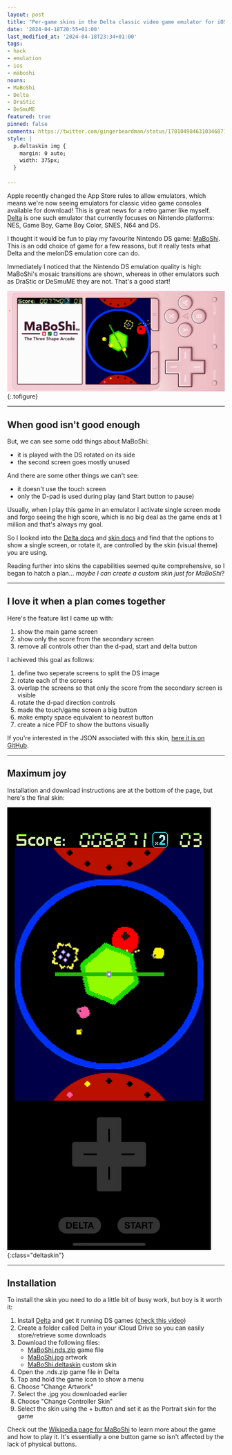 ```yaml
---
layout: post
title: "Per-game skins in the Delta classic video game emulator for iOS"
date: '2024-04-18T20:55+01:00'
last_modified_at: '2024-04-18T23:34+01:00'
tags:
- hack
- emulation
- ios
- maboshi
nouns:
- MaBoShi
- Delta
- DraStic
- DeSmuME
featured: true
pinned: false
comments: https://twitter.com/gingerbeardman/status/1781049846310346871
style: |
  p.deltaskin img {
    margin: 0 auto;
    width: 375px;
  }

---
```


Apple recently changed the App Store rules to allow emulators, which means we're now seeing emulators for classic video game consoles available for download! This is great news for a retro gamer like myself. [Delta](https://apps.apple.com/gb/app/delta-game-emulator/id1048524688) is one such emulator that currently focuses on Nintendo platforms: NES, Game Boy, Game Boy Color, SNES, N64 and DS.

I thought it would be fun to play my favourite Nintendo DS game: [MaBoShi](/2013/06/29/maboshi/). This is an odd choice of game for a few reasons, but it really tests what Delta and the melonDS emulation core can do.

Immediately I noticed that the Nintendo DS emulation quality is high: MaBoShi's mosaic transitions are shown, whereas in other emulators such as DraStic or DeSmuME they are not. That's a good start!

![PNG](/images/posts/delta-maboshi-default.png "Delta's default Nintendo DS skin—pretty nice! BUT")
{:.tofigure}

----

## When good isn't good enough

But, we can see some odd things about MaBoShi:
- it is played with the DS rotated on its side
- the second screen goes mostly unused

And there are some other things we can't see:
- it doesn't use the touch screen
- only the D-pad is used during play (and Start button to pause)

Usually, when I play this game in an emulator I activate single screen mode and forgo seeing the high score, which is no big deal as the game ends at 1 million and that's always my goal. 

So I looked into the [Delta docs](https://faq.deltaemulator.com/using-delta/controller-skins) and [skin docs](https://noah978.gitbook.io/delta-docs/skins) and find that the options to show a single screen, or rotate it, are controlled by the skin (visual theme) you are using. 

Reading further into skins the capabilities seemed quite comprehensive, so I began to hatch a plan... *maybe I can create a custom skin just for MaBoShi*? 

----

## I love it when a plan comes together

Here's the feature list I came up with:
1. show the main game screen
2. show only the score from the secondary screen
3. remove all controls other than the d-pad, start and delta button

I achieved this goal as follows:
1. define two seperate screens to split the DS image
2. rotate each of the screens
3. overlap the screens so that only the score from the secondary screen is visible
4. rotate the d-pad direction controls
5. made the touch/game screen a big button
6. make empty space equivalent to nearest button
7. create a nice PDF to show the buttons visually

If you're interested in the JSON associated with this skin, [here it is on GitHub](https://gist.github.com/gingerbeardman/00a75a0675da8a98faa0812383eb822e).

----

## Maximum joy

Installation and download instructions are at the bottom of the page, but here's the final skin:

![PNG](/images/posts/delta-maboshi-deltaskin.png)
{:class="deltaskin"}

----

## Installation

To install the skin you need to do a little bit of busy work, but boy is it worth it:

1. Install [Delta]() and get it running DS games ([check this video](https://www.youtube.com/watch?v=lV_QfVvXA-o))
1. Create a folder called Delta in your iCloud Drive so you can easily store/retrieve some downloads
1. Download the following files:
    - [MaBoShi.nds.zip](https://archive.org/download/maboshi-nintendo-ds/MaBoShi.nds.zip) game file
    - [MaBoShi.jpg](https://archive.org/download/maboshi-nintendo-ds/MaBoShi.jpg) artwork
    - [MaBoShi.deltaskin](https://cdn.gingerbeardman.com/files/NDS_MaBoShi.deltaskin) custom skin
1. Open the .nds.zip game file in Delta
1. Tap and hold the game icon to show a menu
1. Choose "Change Artwork"
1. Select the .jpg you downloaded earlier
1. Choose "Change Controller Skin"
1. Select the skin using the + button and set it as the Portrait skin for the game

Check out the [Wikipedia page for MaBoShi](https://en.wikipedia.org/wiki/MaBoShi:_The_Three_Shape_Arcade) to learn more about the game and how to play it. It's essentially a one button game so isn't affected by the lack of physical buttons.
